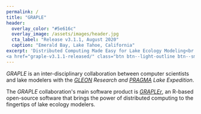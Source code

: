 ```yaml
---
permalink: /
title: "GRAPLE"
header:
  overlay_color: "#5e616c"
  overlay_image: /assets/images/header.jpg
  cta_label: "Release v3.1.1, August 2020"
  caption: "Emerald Bay, Lake Tahoe, California"
excerpt: 'Distributed Computing Made Easy for Lake Ecology Modeling<br /><br />
<a href="graple-v3.1.1-released/" class="btn btn--light-outline btn--small">Release v3.1.1, August 2020</a>'
---
```

*GRAPLE* is an inter-disciplinary collaboration between computer scientists and lake modelers with the *[GLEON] Research and [PRAGMA] Lake Expedition*.

The *GRAPLE* collaboration's main software product is *[GRAPLEr]*, an R-based open-source software that brings the power of distributed computing to the fingertips of lake ecology modelers.

[GLEON]: http://gleon.org/
[PRAGMA]: http://www.pragma-grid.net/
[GRAPLEr]: https://github.com/GRAPLE/
